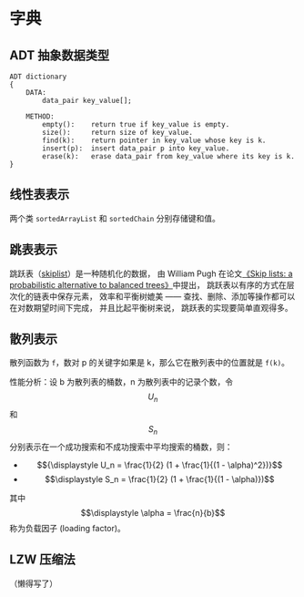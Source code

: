 # 字典

## ADT 抽象数据类型

```pseudocode
ADT dictionary
{
	DATA:
		data_pair key_value[];
		
    METHOD:
    	empty(): 	return true if key_value is empty.
    	size(): 	return size of key_value.
    	find(k): 	return pointer in key_value whose key is k.
    	insert(p): 	insert data_pair p into key_value.
    	erase(k): 	erase data_pair from key_value where its key is k.
}
```

## 线性表表示

两个类 `sortedArrayList` 和 `sortedChain` 分别存储键和值。

## 跳表表示

跳跃表（[skiplist](http://en.wikipedia.org/wiki/Skip_list)）是一种随机化的数据， 由 William Pugh 在论文[《Skip lists: a probabilistic alternative to balanced trees》](http://www.cl.cam.ac.uk/teaching/0506/Algorithms/skiplists.pdf)中提出， 跳跃表以有序的方式在层次化的链表中保存元素， 效率和平衡树媲美 —— 查找、删除、添加等操作都可以在对数期望时间下完成， 并且比起平衡树来说， 跳跃表的实现要简单直观得多。

## 散列表示

散列函数为 `f`，数对 p 的关键字如果是 k，那么它在散列表中的位置就是 `f(k)`。

性能分析：设 b 为散列表的桶数，n 为散列表中的记录个数，令 $$U_n$$ 和 $$S_n$$ 分别表示在一个成功搜索和不成功搜索中平均搜索的桶数，则：

- $${\displaystyle U_n = \frac{1}{2} (1 + \frac{1}{(1 - \alpha)^2})}$$
- $$\displaystyle S_n = \frac{1}{2} (1 + \frac{1}{(1 - \alpha)})$$

其中 $$\displaystyle \alpha = \frac{n}{b}$$ 称为负载因子 (loading factor)。

## LZW 压缩法

（懒得写了）

